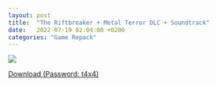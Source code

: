 ```yaml
---
layout: post
title:  "The Riftbreaker + Metal Terror DLC + Soundtrack"
date:   2022-07-19 02:04:00 +0200
categories: "Game Repack"
---
```

<img src="https://i3.imageban.ru/out/2022/07/19/d25002d41496eff35a91ec8e9a36585e.webp"/> <br>

<a href="https://0a0bin.klowdee.host/?04c48f430448f96e#BDMuxmYsn4pZcFuQwSYPW7z1Cn1AJWDSkWsSm1D3b3YQ">Download (Password: t4x4)</a> <br>
